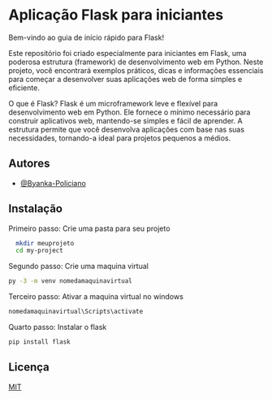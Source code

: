 
# Aplicação Flask para iniciantes

Bem-vindo ao guia de início rápido para Flask!

Este repositório foi criado especialmente para iniciantes em Flask, uma poderosa estrutura (framework) de desenvolvimento web em Python. Neste projeto, você encontrará exemplos práticos, dicas e informações essenciais para começar a desenvolver suas aplicações web de forma simples e eficiente.

O que é Flask?
Flask é um microframework leve e flexível para desenvolvimento web em Python. Ele fornece o mínimo necessário para construir aplicativos web, mantendo-se simples e fácil de aprender. A estrutura permite que você desenvolva aplicações com base nas suas necessidades, tornando-a ideal para projetos pequenos a médios.


## Autores

- [@Byanka-Policiano](https://github.com/Byanka-Policiano)




## Instalação

Primeiro passo: Crie uma pasta para seu projeto
```bash
  mkdir meuprojeto
  cd my-project
```

Segundo passo: Crie uma maquina virtual
```bash
py -3 -m venv nomedamaquinavirtual
```


Terceiro passo: Ativar a maquina virtual no windows
```bash
nomedamaquinavirtual\Scripts\activate
```

Quarto passo: Instalar o flask
```bash
pip install flask
```
## Licença

[MIT](https://choosealicense.com/licenses/mit/)


 
